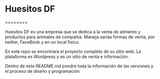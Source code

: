 # Huesitos DF
========

Huesitos DF es una empresa que se dedica a la venta de alimento y productos para animales de compañia. Maneja varias formas de venta, por twitter, FaceBook y en un local fisico.

En este *repo* se encontrara el proyecto completo de su sitio web. La plataforma es Wordpress y es un sitio de venta e información. 

Dentro de este README.md pondre toda la información de las versiones y el proceso de diseño y programación

